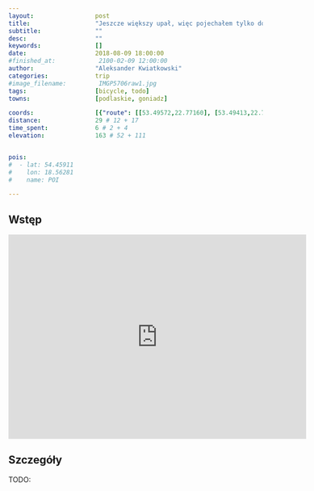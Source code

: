 ```yaml
---
layout:                 post
title:                  "Jeszcze większy upał, więc pojechałem tylko do Osowca"
subtitle:               ""
desc:                   ""
keywords:               []
date:                   2018-08-09 18:00:00
#finished_at:            2100-02-09 12:00:00
author:                 "Aleksander Kwiatkowski"
categories:             trip
#image_filename:         IMGP5706raw1.jpg
tags:                   [bicycle, todo]
towns:                  [podlaskie, goniadz]

coords:                 [{"route": [[53.49572,22.77160], [53.49413,22.76362], [53.48816,22.75839], [53.48418,22.71745], [53.47452,22.67264], [53.46650,22.66818], [53.48627,22.64578]], "type": "bicycle"}]
distance:               29 # 12 + 17
time_spent:             6 # 2 + 4
elevation:              163 # 52 + 111


pois:
#  - lat: 54.45911
#    lon: 18.56281
#    name: POI

---
```



## Wstęp

<iframe height='405' width='590' frameborder='0' allowtransparency='true' scrolling='no' src='https://www.strava.com/activities/1758477822/embed/5617e407fd9ac51f98ccc9c2376f4823cbcbdb84'></iframe>

## Szczegóły

TODO:
